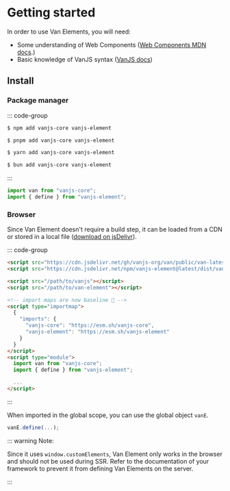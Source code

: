 # Getting started

In order to use Van Elements, you will need:

- Some understanding of Web Components ([Web Components MDN docs](https://developer.mozilla.org/en-US/docs/Web/API/Web_components).)
- Basic knowledge of VanJS syntax ([VanJS docs](https://vanjs.org/))

## Install

### Package manager

::: code-group

```sh [npm]
$ npm add vanjs-core vanjs-element
```

```sh [pnpm]
$ pnpm add vanjs-core vanjs-element
```

```sh [yarn]
$ yarn add vanjs-core vanjs-element
```

```sh [bun]
$ bun add vanjs-core vanjs-element
```

:::

```ts
import van from "vanjs-core";
import { define } from "vanjs-element";
```

### Browser

Since Van Element doesn't require a build step, it can be loaded from a CDN or stored in a local file ([download on jsDelivr](https://www.jsdelivr.com/package/npm/vanjs-element)).

::: code-group

```html [CDN]
<script src="https://cdn.jsdelivr.net/gh/vanjs-org/van/public/van-latest.nomodule.min.js"></script>
<script src="https://cdn.jsdelivr.net/npm/vanjs-element@latest/dist/van-element.browser.js"></script>
```

```html [Local files]
<script src="/path/to/vanjs"></script>
<script src="/path/to/van-element"></script>
```

```html [Import maps]
<!-- import maps are now baseline 🎉 -->
<script type="importmap">
  {
    "imports": {
      "vanjs-core": "https://esm.sh/vanjs-core",
      "vanjs-element": "https://esm.sh/vanjs-element"
    }
  }
</script>
<script type="module">
  import van from "vanjs-core";
  import { define } from "vanjs-element";

  ...
</script>
```

:::

When imported in the global scope, you can use the global object `vanE`.

```javascript
vanE.define(...);
```

::: warning Note:

Since it uses `window.customElements`, Van Element only works in the browser and should not be used during SSR. Refer to the documentation of your framework to prevent it from defining Van Elements on the server.

:::
